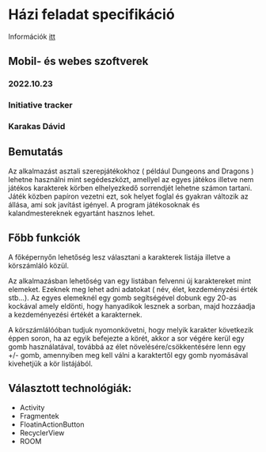 # Házi feladat specifikáció

Információk [itt](https://viauac00.github.io/laborok/hf)

## Mobil- és webes szoftverek
### 2022.10.23
### Initiative tracker
### Karakas Dávid 

## Bemutatás

Az alkalmazást asztali szerepjátékokhoz ( például Dungeons and Dragons ) lehetne használni mint segédeszközt, amellyel az egyes játékos illetve nem játékos karakterek körben elhelyezkedő sorrendjét lehetne számon tartani.
Játék közben papíron vezetni ezt, sok helyet foglal és gyakran változik az állása, ami sok javítást igényel.
A program  játékosoknak és kalandmestereknek egyartánt hasznos lehet.

## Főbb funkciók

A főképernyőn lehetőség lesz választani a karakterek listája illetve a körszámláló közül.

Az alkalmazásban lehetőség van egy listában felvenni új karaktereket mint elemeket. Ezeknek meg lehet adni adatokat ( név, élet, kezdeményzési érték stb...). Az egyes elemeknél egy gomb segítségével dobunk egy 20-as kockával amely eldönti, hogy hanyadikok lesznek a sorban, majd hozzáadja a kezdeményezési értékét a karakternek.

A körszámlálóóban tudjuk nyomonkövetni, hogy melyik karakter következik éppen soron, ha az egyik befejezte a körét, akkor a sor végére kerül egy gomb használatával, továbbá az élet növelésére/csökkentésére lenn egy +/- gomb, amennyiben meg kell válni a karaktertől egy gomb nyomásával kivehetjük a kör listájából.


## Választott technológiák:

- Activity
- Fragmentek
- FloatinActionButton
- RecyclerView
- ROOM
